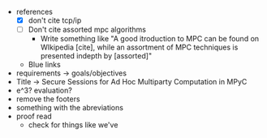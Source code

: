 - references
	-  [x] don't cite tcp/ip
	- [ ] Don't cite assorted mpc algorithms
		- Write something like "A good itroduction to MPC can be found on WIkipedia [cite], while an assortment of MPC techniques is presented indepth by [assorted]"
	- Blue links
- requirements -> goals/objectives
- Title -> Secure Sessions for Ad Hoc Multiparty Computation in MPyC
- e^3? evaluation?
- remove the footers
- something with the abreviations
- proof read
	- check for things like we've